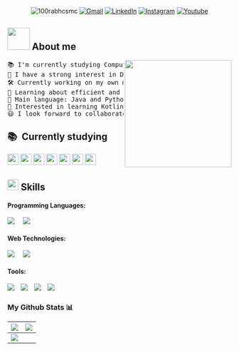 <p align="center">
  <a href="https://git.io/typing-svg"></a>
</p>

<p align="center">
  <img src="https://komarev.com/ghpvc/?username=EmmaAli1604&label=Profile%20views&color=0e75b6&style=flat" alt="100rabhcsmc" /> 
	<a href=""><img img src="https://img.shields.io/badge/gmail-%23EA4335.svg?style=plastic&logo=gmail&logoColor=white" alt="Gmail"/></a>
	<a href="https://www.linkedin.com/in/emma-sanchez-642b97300/"><img src="https://img.shields.io/badge/linkedin-%230A66C2.svg?style=plastic&logo=linkedin&logoColor=white" alt="LinkedIn"/></a>
 <a href="https://www.instagram.com/alice.art1601/?hl=es"><img src="https://img.shields.io/badge/Instagram-%23E4405F.svg?style=plastic&logo=instagram&logoColor=white" alt="Instagram"/></a>
 <a href=""><img src="https://img.shields.io/badge/Youtube-%23E4405F.svg?style=plastic&logo=instagram&logoColor=white" alt="Youtube"/></a>
</p>

## <picture><img src = "https://github.com/7oSkaaa/7oSkaaa/blob/main/Images/about_me.gif?raw=true" width = 50px></picture> About me

<img align= "right" width= "240" src= "https://pa1.narvii.com/6580/8098c6e9207376889eeb0532d9f5a0723c4d73f5_hq.gif"/>

<pre>
📚 I'm currently studying Computer Science in the Faculty of Science, UNAM. 💻 
📝 I have a strong interest in Data analytics.
🛠️ Currently working on my own mobile application and tryng to make my portafolio.
🌱 Learning about efficient and logical ways to solve problems and new programming lenguages. 
🌟 Main language: Java and Python😁
🚩 Interested in learning Kotlin, know more about Golang, Python and R. 
😃 I look forward to collaborate on impactful projects.
</pre>

<div>

  ## 📚 &nbsp;Currently studying

<img src="https://img.shields.io/badge/pyhton-3776AB.svg?&style=for-the-badge&logo=python&logoColor=white" height="25"/>
<img src="https://img.shields.io/badge/golang-1C99C1.svg?&style=for-the-badge&logo=golang&logoColor=white" height="25"/>
<img src="https://img.shields.io/badge/c-00599C.svg?&style=for-the-badge&logo=C&logoColor=white" height="25"/>
<img src="https://img.shields.io/badge/r-0E3D75.svg?&style=for-the-badge&logo=R&logoColor=white" height="25"/>
<img src="https://img.shields.io/badge/mysql-000000.svg?&style=for-the-badge&logo=mysql&logoColor=white" height="25"/>
<img src="https://img.shields.io/badge/flutter-25B3E8.svg?&style=for-the-badge&logo=Kotlinl&logoColor=white" height="25"/>
<img src="https://img.shields.io/badge/git-351F8C.svg?&style=for-the-badge&logo=git&logoColor=white" height="25"/>

</div>

## <img src="https://media2.giphy.com/media/QssGEmpkyEOhBCb7e1/giphy.gif?cid=ecf05e47a0n3gi1bfqntqmob8g9aid1oyj2wr3ds3mg700bl&rid=giphy.gif" width ="25"><b> Skills</b>

#### Programming Languages:
<span style="margin-right: 15px;">
	<img src="https://img.shields.io/badge/python-3670A0?style=for-the-badge&logo=python&logoColor=ffdd54">
</span>
<span style="margin-right: 15px;">
	<img src="https://img.shields.io/badge/java-2379C6.svg?style=for-the-badge&logo=java&logoColor=white">
</span>

#### Web Technologies:
<span style="margin-right: 15px;">
	<img src="https://img.shields.io/badge/html5-%23E34F26.svg?style=for-the-badge&logo=html5&logoColor=white">
</span>
<span style="margin-right: 15px;">
	<img src="https://img.shields.io/badge/css3-%231572B6.svg?style=for-the-badge&logo=css3&logoColor=white">
</span>

#### Tools:

<span style="margin-right: 10px;">
    <img src="https://img.shields.io/badge/Git-F05032?style=for-the-badge&logo=git&logoColor=white">
</span>
<span style="margin-right: 10px;">
    <img src="https://img.shields.io/badge/github-%23121011.svg?style=for-the-badge&logo=github&logoColor=white">
</span>
<span style="margin-right: 10px;">
    <img src="https://img.shields.io/badge/VSCode-007ACC?style=for-the-badge&logo=visual-studio-code&logoColor=white">
</span>
<span style="margin-right: 10px;">
    <img src="https://img.shields.io/badge/Manjaro-1F8C5E?style=for-the-badge&logo=linux&logoColor=white">
</span>

### My Github Stats 📊
<img src="https://github-readme-stats.vercel.app/api?username=EmmaAli1604&&show_icons=true&count_private=true&theme=radical">|<img src="https://github-readme-streak-stats.herokuapp.com/?user=EmmaAli1604&theme=radical&hide_border=true"/>
|---|---|
<img src="https://github-readme-stats.vercel.app/api/top-langs/?username=EmmaAli1604&layout=compact&theme=radical"/>|




